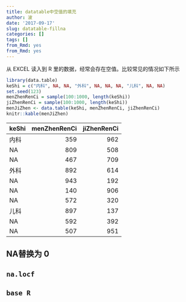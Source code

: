 ```yaml
---
title: datatable中空值的填充
author: 波
date: '2017-09-17'
slug: datatable-fillna
categories: []
tags: []
from_Rmd: yes
from_Rmd: yes
---
```


从 EXCEL 读入到 R 里的数据，经常会存在空值。比较常见的情况如下所示


```r
library(data.table)
keShi = c("内科", NA, NA, "外科", NA, NA, NA, "儿科", NA, NA)
set.seed(123)
menZhenRenCi = sample(100:1000, length(keShi))
jiZhenRenCi = sample(100:1000, length(keShi))
menJiZhen <- data.table(keShi, menZhenRenCi, jiZhenRenCi)
knitr::kable(menJiZhen)
```



|keShi | menZhenRenCi| jiZhenRenCi|
|:-----|------------:|-----------:|
|内科  |          359|         962|
|NA    |          809|         508|
|NA    |          467|         709|
|外科  |          892|         614|
|NA    |          943|         192|
|NA    |          140|         906|
|NA    |          572|         320|
|儿科  |          897|         137|
|NA    |          592|         392|
|NA    |          507|         951|

## NA替换为 0

## `na.locf`

## `base R`
